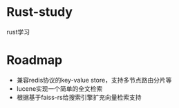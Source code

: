 # Rust-study
rust学习

# Roadmap
- 兼容redis协议的key-value store，支持多节点路由分片等
- lucene实现一个简单的全文检索
- 根据基于faiss-rs给搜索引擎扩充向量检索支持
